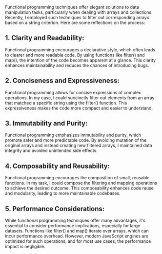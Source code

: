 Functional programming techniques offer elegant solutions to data manipulation tasks, particularly when dealing with arrays and collections.
Recently, I employed such techniques to filter out corresponding arrays based on a string criterion. Here are some reflections on the process:

## 1. Clarity and Readability:
Functional programming encourages a declarative style, which often leads to clearer and more readable code. 
By using functions like filter() and map(), the intention of the code becomes apparent at a glance. 
This clarity enhances maintainability and reduces the chances of introducing bugs.


## 2. Conciseness and Expressiveness:
Functional programming allows for concise expressions of complex operations. 
In my case, I could succinctly filter out elements from an array that matched a specific string using the filter() function. 
This expressiveness makes the code more compact and easier to understand.


## 3. Immutability and Purity:
Functional programming emphasizes immutability and purity, which promote safer and more predictable code. 
By avoiding mutation of the original arrays and instead creating new filtered arrays, I maintained data integrity and avoided unintended side effects.


## 4. Composability and Reusability:
Functional programming encourages the composition of small, reusable functions. 
In my task, I could compose the filtering and mapping operations to achieve the desired outcome. 
This composability enhances code reuse and modularity, leading to more maintainable codebases.

## 5. Performance Considerations:
While functional programming techniques offer many advantages, it's essential to consider performance implications, especially for large datasets. 
Functions like filter() and map() iterate over arrays, which can incur performance overhead.
However, modern JavaScript engines are optimized for such operations, and for most use cases, the performance impact is negligible.
